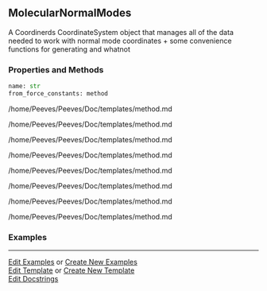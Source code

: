 ## <a id="Psience.Molecools.Vibrations.MolecularNormalModes">MolecularNormalModes</a>
A Coordinerds CoordinateSystem object that manages all of the data needed to
work with normal mode coordinates + some convenience functions for generating and whatnot

### Properties and Methods
```python
name: str
from_force_constants: method
```
/home/Peeves/Peeves/Doc/templates/method.md

/home/Peeves/Peeves/Doc/templates/method.md

/home/Peeves/Peeves/Doc/templates/method.md

/home/Peeves/Peeves/Doc/templates/method.md

/home/Peeves/Peeves/Doc/templates/method.md

/home/Peeves/Peeves/Doc/templates/method.md

/home/Peeves/Peeves/Doc/templates/method.md

/home/Peeves/Peeves/Doc/templates/method.md

### Examples


___

[Edit Examples](https://github.com/McCoyGroup/Psience/edit/edit/ci/examples/ci/docs/Psience/Molecools/Vibrations/MolecularNormalModes.md) or 
[Create New Examples](https://github.com/McCoyGroup/Psience/new/edit/?filename=ci/examples/ci/docs/Psience/Molecools/Vibrations/MolecularNormalModes.md) <br/>
[Edit Template](https://github.com/McCoyGroup/Psience/edit/edit/ci/docs/ci/docs/Psience/Molecools/Vibrations/MolecularNormalModes.md) or 
[Create New Template](https://github.com/McCoyGroup/Psience/new/edit/?filename=ci/docs/templates/ci/docs/Psience/Molecools/Vibrations/MolecularNormalModes.md) <br/>
[Edit Docstrings](https://github.com/McCoyGroup/Psience/edit/edit/Psience/Molecools/Vibrations.py?message=Update%20Docs)